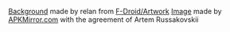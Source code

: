 <a href="https://gitlab.com/fdroid/artwork/-/blob/master/badge/get-it-on.svg">Background</a> made by relan from <a href="https://gitlab.com/fdroid/artwork">F-Droid/Artwork</a>
<a href="https://www.apkmirror.com/wp-content/themes/APKMirror/images/logov2.png">Image</a> made by <a href="https://www.apkmirror.com/">APKMirror.com</a> with the agreement of Artem Russakovskii